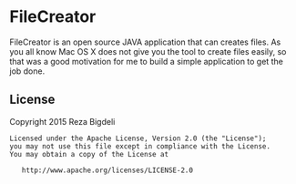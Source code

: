 # FileCreator
FileCreator is an open source JAVA application that can creates files. As you all know Mac OS X does not give you the tool to create files easily, so that was a good motivation for me to build a simple application to get the job done.

## License
Copyright 2015 Reza Bigdeli
```
Licensed under the Apache License, Version 2.0 (the "License");
you may not use this file except in compliance with the License.
You may obtain a copy of the License at

   http://www.apache.org/licenses/LICENSE-2.0
